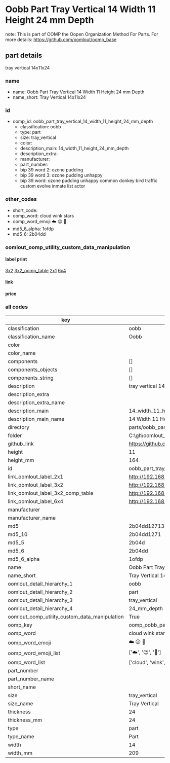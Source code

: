 # Oobb Part Tray Vertical 14 Width 11 Height 24 mm Depth  

note: This is part of OOMP the Oopen Organization Method For Parts. For more details: https://github.com/oomlout/oomp_base

##  part details
  



tray vertical 14x11x24



### name
* name: Oobb Part Tray Vertical 14 Width 11 Height 24 mm Depth
* name_short: Tray Vertical 14x11x24 
### id
* oomp_id: oobb_part_tray_vertical_14_width_11_height_24_mm_depth
  * classification: oobb
  * type: part
  * size: tray_vertical
  * color: 
  * description_main: 14_width_11_height_24_mm_depth
  * description_extra: 
  * manufacturer: 
  * part_number: 
  * bip 39 word 2: ozone pudding
  * bip 39 word 3: ozone pudding unhappy
  * bip 39 word: ozone pudding unhappy common donkey bird traffic custom evolve inmate list actor

### other_codes
* short_code: 
* oomp_word: cloud wink stars
* oomp_word_emoji :cloud: :wink: :stars:
* md5_6_alpha: 1ofdp
* md5_6: 2b04dd






### oomlout_oomp_utility_custom_data_manipulation
#### label print
[3x2](http://192.168.1.245:1112/?label=oomp%201ofdp)
[3x2_oomp_table](http://192.168.1.108:1112/?label=oomp%201ofdp)
[2x1](http://192.168.1.242:1112/?label=oomp%201ofdp)
[6x4](http://192.168.1.55:1112/?label=oomp%201ofdp)    

#### link

                              

#### price







### all codes 
| key | value |  
| --- | --- |  
| classification | oobb |  
| classification_name | Oobb |  
| color |  |  
| color_name |  |  
| components | [] |  
| components_objects | [] |  
| components_string | [] |  
| description | tray vertical 14x11x24 |  
| description_extra |  |  
| description_extra_name |  |  
| description_main | 14_width_11_height_24_mm_depth |  
| description_main_name | 14 Width 11 Height 24 mm Depth |  
| directory | parts/oobb_part_tray_vertical_14_width_11_height_24_mm_depth |  
| folder | C:\gh\oomlout_oobb_version_4_generated_parts\parts\oobb_part_tray_vertical_14_width_11_height_24_mm_depth |  
| github_link | https://github.com/oomlout/oomlout_oomp_part_src/tree/main/parts/oobb_part_tray_vertical_14_width_11_height_24_mm_depth |  
| height | 11 |  
| height_mm | 164 |  
| id | oobb_part_tray_vertical_14_width_11_height_24_mm_depth |  
| link_oomlout_label_2x1 | http://192.168.1.242:1112/?label=oomp%201ofdp |  
| link_oomlout_label_3x2 | http://192.168.1.245:1112/?label=oomp%201ofdp |  
| link_oomlout_label_3x2_oomp_table | http://192.168.1.108:1112/?label=oomp%201ofdp |  
| link_oomlout_label_6x4 | http://192.168.1.55:1112/?label=oomp%201ofdp |  
| manufacturer |  |  
| manufacturer_name |  |  
| md5 | 2b04dd1271369cd85a2092e7daab4cf4 |  
| md5_10 | 2b04dd1271 |  
| md5_5 | 2b04d |  
| md5_6 | 2b04dd |  
| md5_6_alpha | 1ofdp |  
| name | Oobb Part Tray Vertical 14 Width 11 Height 24 mm Depth |  
| name_short | Tray Vertical 14x11x24  |  
| oomlout_detail_hierarchy_1 | oobb |  
| oomlout_detail_hierarchy_2 | part |  
| oomlout_detail_hierarchy_3 | tray_vertical |  
| oomlout_detail_hierarchy_4 | 24_mm_depth |  
| oomlout_oomp_utility_custom_data_manipulation | True |  
| oomp_key | oomp_oobb_part_tray_vertical_14_width_11_height_24_mm_depth |  
| oomp_word | cloud wink stars |  
| oomp_word_emoji | :cloud: :wink: :stars: |  
| oomp_word_emoji_list | [':cloud:', ':wink:', ':stars:'] |  
| oomp_word_list | ['cloud', 'wink', 'stars'] |  
| part_number |  |  
| part_number_name |  |  
| short_name |  |  
| size | tray_vertical |  
| size_name | Tray Vertical |  
| thickness | 24 |  
| thickness_mm | 24 |  
| type | part |  
| type_name | Part |  
| width | 14 |  
| width_mm | 209 |  
